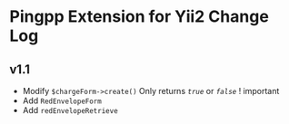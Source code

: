 Pingpp Extension for Yii2 Change Log
=================

v1.1
--------------------

- Modify `$chargeForm->create()` Only returns *`true`* or *`false`* ! important
- Add `RedEnvelopeForm`
- Add `redEnvelopeRetrieve`
